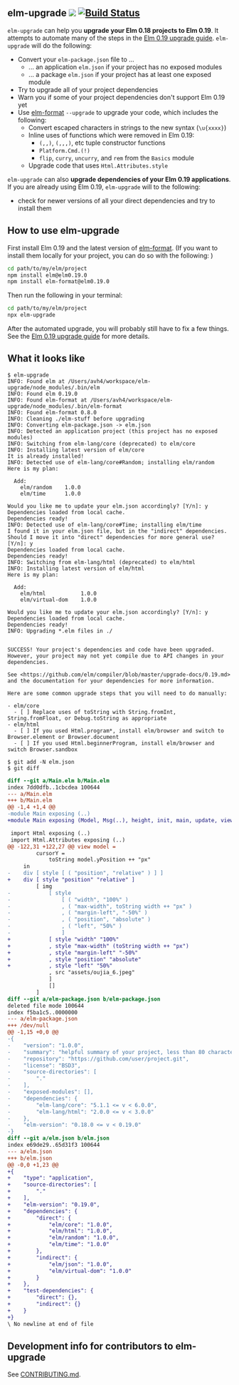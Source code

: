 ## elm-upgrade [![](https://img.shields.io/npm/v/elm-upgrade.svg)](https://www.npmjs.com/package/elm-upgrade) [![Build Status](https://travis-ci.org/avh4/elm-upgrade.svg?branch=master)](https://travis-ci.org/avh4/elm-upgrade)

`elm-upgrade` can help you **upgrade your Elm 0.18 projects to Elm 0.19**.  It attempts to automate many of the steps in the [Elm 0.19 upgrade guide][upgrade].  `elm-upgrade` will do the following:
  - Convert your `elm-package.json` file to ...
    - ... an application `elm.json` if your project has no exposed modules
    - ... a package `elm.json` if your project has at least one exposed module
  - Try to upgrade all of your project dependencies
  - Warn you if some of your project dependencies don't support Elm 0.19 yet
  - Use [elm-format](https://github.com/avh4/elm-format) `--upgrade` to upgrade your code, which includes the following:
    - Convert escaped characters in strings to the new syntax (`\u{xxxx}`)
    - Inline uses of functions which were removed in Elm 0.19:
      - `(,,)`, `(,,,)`, etc tuple constructor functions
      - `Platform.Cmd.(!)`
      - `flip`, `curry`, `uncurry`, and `rem` from the `Basics` module
    - Upgrade code that uses `Html.Attributes.style`

`elm-upgrade` can also **upgrade dependencies of your Elm 0.19 applications**.
If you are already using Elm 0.19, `elm-upgrade` will to the following:
  - check for newer versions of all your direct dependencies and try to install them


## How to use **elm-upgrade**

First install Elm 0.19 and the latest version of [elm-format](https://github.com/avh4/elm-format#installation-).  (If you want to install them locally for your project, you can do so with the following: )

```sh
cd path/to/my/elm/project
npm install elm@elm0.19.0
npm install elm-format@elm0.19.0
```

Then run the following in your terminal:

```sh
cd path/to/my/elm/project
npx elm-upgrade
```

After the automated upgrade, you will probably still have to fix a few things.  See the [Elm 0.19 upgrade guide][upgrade] for more details.

[upgrade]: https://github.com/elm/compiler/blob/master/upgrade-docs/0.19.md

## What it looks like

```
$ elm-upgrade
INFO: Found elm at /Users/avh4/workspace/elm-upgrade/node_modules/.bin/elm
INFO: Found elm 0.19.0
INFO: Found elm-format at /Users/avh4/workspace/elm-upgrade/node_modules/.bin/elm-format
INFO: Found elm-format 0.8.0
INFO: Cleaning ./elm-stuff before upgrading
INFO: Converting elm-package.json -> elm.json
INFO: Detected an application project (this project has no exposed modules)
INFO: Switching from elm-lang/core (deprecated) to elm/core
INFO: Installing latest version of elm/core
It is already installed!
INFO: Detected use of elm-lang/core#Random; installing elm/random
Here is my plan:

  Add:
    elm/random    1.0.0
    elm/time      1.0.0

Would you like me to update your elm.json accordingly? [Y/n]: y
Dependencies loaded from local cache.
Dependencies ready!
INFO: Detected use of elm-lang/core#Time; installing elm/time
I found it in your elm.json file, but in the "indirect" dependencies.
Should I move it into "direct" dependencies for more general use? [Y/n]: y
Dependencies loaded from local cache.
Dependencies ready!
INFO: Switching from elm-lang/html (deprecated) to elm/html
INFO: Installing latest version of elm/html
Here is my plan:

  Add:
    elm/html           1.0.0
    elm/virtual-dom    1.0.0

Would you like me to update your elm.json accordingly? [Y/n]: y
Dependencies loaded from local cache.
Dependencies ready!
INFO: Upgrading *.elm files in ./


SUCCESS! Your project's dependencies and code have been upgraded.
However, your project may not yet compile due to API changes in your
dependencies.

See <https://github.com/elm/compiler/blob/master/upgrade-docs/0.19.md>
and the documentation for your dependencies for more information.

Here are some common upgrade steps that you will need to do manually:

- elm/core
  - [ ] Replace uses of toString with String.fromInt, String.fromFloat, or Debug.toString as appropriate
- elm/html
  - [ ] If you used Html.program*, install elm/browser and switch to Browser.element or Browser.document
  - [ ] If you used Html.beginnerProgram, install elm/browser and switch Browser.sandbox

$ git add -N elm.json
$ git diff
```
```diff
diff --git a/Main.elm b/Main.elm
index 7dd0dfb..1cbcdea 100644
--- a/Main.elm
+++ b/Main.elm
@@ -1,4 +1,4 @@
-module Main exposing (..)
+module Main exposing (Model, Msg(..), height, init, main, update, view, width)

 import Html exposing (..)
 import Html.Attributes exposing (..)
@@ -122,31 +122,27 @@ view model =
         cursorY =
             toString model.yPosition ++ "px"
     in
-    div [ style [ ( "position", "relative" ) ] ]
+    div [ style "position" "relative" ]
         [ img
-            [ style
-                [ ( "width", "100%" )
-                , ( "max-width", toString width ++ "px" )
-                , ( "margin-left", "-50%" )
-                , ( "position", "absolute" )
-                , ( "left", "50%" )
-                ]
+            [ style "width" "100%"
+            , style "max-width" (toString width ++ "px")
+            , style "margin-left" "-50%"
+            , style "position" "absolute"
+            , style "left" "50%"
             , src "assets/oujia_6.jpeg"
             ]
             []
         ]
diff --git a/elm-package.json b/elm-package.json
deleted file mode 100644
index f5ba1c5..0000000
--- a/elm-package.json
+++ /dev/null
@@ -1,15 +0,0 @@
-{
-    "version": "1.0.0",
-    "summary": "helpful summary of your project, less than 80 characters",
-    "repository": "https://github.com/user/project.git",
-    "license": "BSD3",
-    "source-directories": [
-        "."
-    ],
-    "exposed-modules": [],
-    "dependencies": {
-        "elm-lang/core": "5.1.1 <= v < 6.0.0",
-        "elm-lang/html": "2.0.0 <= v < 3.0.0"
-    },
-    "elm-version": "0.18.0 <= v < 0.19.0"
-}
diff --git a/elm.json b/elm.json
index e69de29..65d31f3 100644
--- a/elm.json
+++ b/elm.json
@@ -0,0 +1,23 @@
+{
+    "type": "application",
+    "source-directories": [
+        "."
+    ],
+    "elm-version": "0.19.0",
+    "dependencies": {
+        "direct": {
+            "elm/core": "1.0.0",
+            "elm/html": "1.0.0",
+            "elm/random": "1.0.0",
+            "elm/time": "1.0.0"
+        },
+        "indirect": {
+            "elm/json": "1.0.0",
+            "elm/virtual-dom": "1.0.0"
+        }
+    },
+    "test-dependencies": {
+        "direct": {},
+        "indirect": {}
+    }
+}
\ No newline at end of file
```


## Development info for contributors to elm-upgrade

See [CONTRIBUTING.md](CONTRIBUTING.md).
